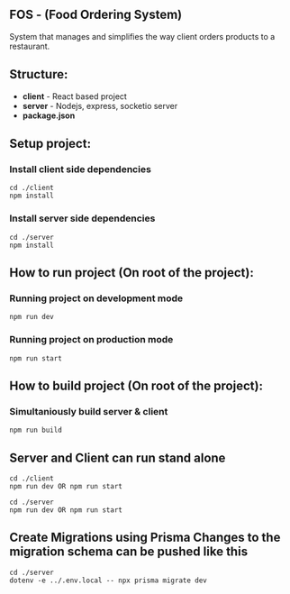 FOS - (Food Ordering System)
-

System that manages and simplifies the way client orders products to a restaurant.

Structure:
-
-  **client** - React based project
-  **server** - Nodejs, express, socketio server
-  **package.json**

Setup project:
-
### Install client side dependencies  ###
```
cd ./client
npm install
```

### Install server side dependencies  ###
```
cd ./server
npm install
```

How to run project (On root of the project):
-
### Running project on development mode  ###
```
npm run dev
```
### Running project on production mode  ###
```
npm run start
```

How to build project (On root of the project):
-
### Simultaniously build server & client  ###
```
npm run build
```

Server and Client can run stand alone
-
```
cd ./client
npm run dev OR npm run start
```
```
cd ./server
npm run dev OR npm run start
```

Create Migrations using Prisma
Changes to the migration schema can be pushed like this
-
```
cd ./server
dotenv -e ../.env.local -- npx prisma migrate dev
```
